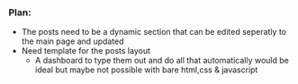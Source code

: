 
### Plan:
- The posts need to be a dynamic section that can be edited seperatly to the main page and updated
- Need template for the posts layout
    - A dashboard to type them out and do all that automatically would be ideal but maybe not possible with bare html,css & javascript